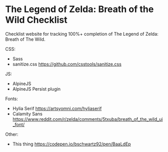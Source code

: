 # The Legend of Zelda: Breath of the Wild Checklist

Checklist website for tracking 100%+ completion of The Legend of Zelda: Breath of The Wild.

CSS:

- Sass
- sanitize.css <https://github.com/csstools/sanitize.css>

JS:

- AlpineJS
- AlpineJS Persist plugin

Fonts:

- Hylia Serif <https://artsyomni.com/hyliaserif>
- Calamity Sans <https://www.reddit.com/r/zelda/comments/5txuba/breath_of_the_wild_ui_font/>

Other:

- This thing <https://codepen.io/bschwartz92/pen/BaaLdEp>
